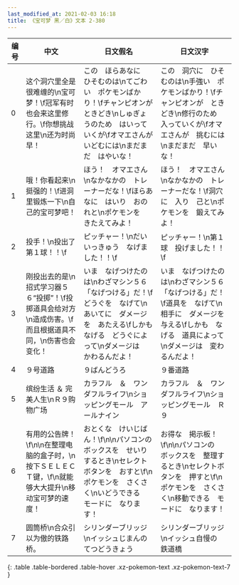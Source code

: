 ```yaml
---
last_modified_at: 2021-02-03 16:18
title: 《宝可梦 黑／白》文本 2-380
---
```

| 编号 | 中文 | 日文假名 | 日文汉字 |
| ---- | ---- | ---- | --- |
| 0 | 这个洞穴里全是很难缠的\n宝可梦！\f冠军有时也会来这里修行。\f你想挑战这里\n还为时尚早！ | この　ほらあなに　ひそむのは\nてごわい　ポケモンばかり！\fチャンピオンが　ときどき\nしゅぎょうのため　はいっていくが\fオマエさんが　いどむには\nまだまだ　はやいな！ | この　洞穴に　ひそむのは\n手強い　ポケモンばかり！\fチャンピオンが　ときどき\n修行のため　入っていくが\fオマエさんが　挑むには\nまだまだ　早いな！ |
| 1 | 哦！你看起来\n挺强的！\f进洞里锻炼一下\n自己的宝可梦吧！ | ほう！　オマエさん\nなかなかの　トレーナーだな！\fほらあなに　はいり　おのれと\nポケモンを　きたえてみよ！ | ほう！　オマエさん\nなかなかの　トレーナーだな！\f洞穴に　入り　己と\nポケモンを　鍛えてみよ！ |
| 2 | 投手！\n投出了第１球！！\f | ピッチャー！\nだいいっきゅう　なげました！！\f | ピッチャー！\n第１球　投げました！！\f |
| 3 | 刚投出去的是\n招式学习器５６“投掷”！\f投掷道具会给对方\n造成伤害。\f而且根据道具不同，\n伤害也会变化！ | いま　なげつけたのは\nわざマシン５６「なげつける」だ！\fどうぐを　なげて\nあいてに　ダメージを　あたえる\fしかも　なげる　どうぐによって\nダメージは　かわるんだよ！ | いま　なげつけたのは\nわざマシン５６「なげつける」だ！\f道具を　なげて\n相手に　ダメージを　与える\fしかも　なげる　道具によって\nダメージは　変わるんだよ！ |
| 4 | ９号道路 | ９ばんどうろ | ９番道路 |
| 5 | 缤纷生活 ＆ 完美人生\nＲ９购物广场 | カラフル　＆　ワンダフルライフ\nショッピングモール　アールナイン | カラフル　＆　ワンダフルライフ\nショッピングモール　Ｒ９ |
| 6 | 有用的公告牌！\f\n\n在整理电脑的盒子时，\n按下ＳＥＬＥＣＴ键，\f\n就能够大大提升\n移动宝可梦的速度！ | おとくな　けいじばん！\f\n\nパソコンの　ボックスを　せいりするとき\nセレクトボタンを　おすと\f\nポケモンを　さくさく\nいどうできる　モードに　なります！ | お得な　掲示板！\f\n\nパソコンの　ボックスを　整理するとき\nセレクトボタンを　押すと\f\nポケモンを　さくさく\n移動できる　モードに　なります！ |
| 7 | 圆筒桥\n合众引以为傲的铁路桥。 | シリンダーブリッジ\nイッシュじまんの　てつどうきょう | シリンダーブリッジ\nイッシュ自慢の　鉄道橋 |
{: .table .table-bordered .table-hover .xz-pokemon-text .xz-pokemon-text-7 }